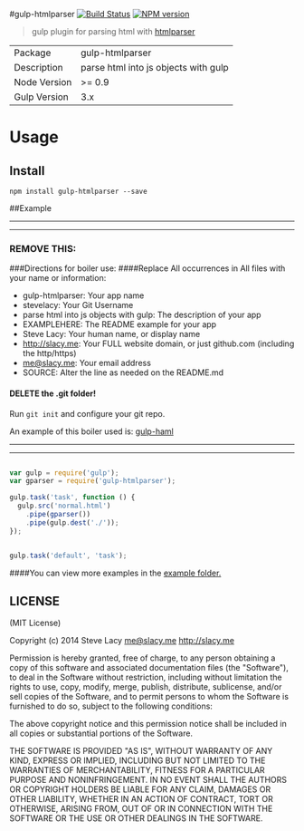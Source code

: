 #gulp-htmlparser
[![Build Status](https://travis-ci.org/stevelacy/gulp-htmlparser.png?branch=master)](https://travis-ci.org/stevelacy/gulp-htmlparser)
[![NPM version](https://badge.fury.io/js/gulp-htmlparser.png)](http://badge.fury.io/js/gulp-htmlparser)

> gulp plugin for parsing html with [htmlparser](https://github.com/tautologistics/node-htmlparser)

<table>
<tr> 
<td>Package</td><td>gulp-htmlparser</td>
</tr>
<tr>
<td>Description</td>
<td>parse html into js objects with gulp</td>
</tr>
<tr>
<td>Node Version</td>
<td>>= 0.9</td>
</tr>
<tr>
<td>Gulp Version</td>
<td>3.x</td>
</tr>
</table>

# Usage

## Install

```
npm install gulp-htmlparser --save
```
##Example

-----------
---
### REMOVE THIS:
###Directions for boiler use:
####Replace All occurrences in All files with your name or information:

- gulp-htmlparser: Your app name
- stevelacy: Your Git Username
- parse html into js objects with gulp: The description of your app
- EXAMPLEHERE: The README example for your app
- Steve Lacy: Your human name, or display name
- http://slacy.me: Your FULL website domain, or just github.com (including the http/https)
- me@slacy.me: Your email address
- SOURCE: Alter the line as needed on the README.md

#### DELETE the .git folder!
Run `git init` and configure your git repo.

An example of this boiler used is: [gulp-haml](https://github.com/stevelacy/gulp-haml)

-----------
---



```js

var gulp = require('gulp');
var gparser = require('gulp-htmlparser');

gulp.task('task', function () {
  gulp.src('normal.html')
    .pipe(gparser())
    .pipe(gulp.dest('./'));
});


gulp.task('default', 'task');

```

####You can view more examples in the [example folder.](https://github.com/stevelacy/gulp-htmlparser/tree/master/examples)



## LICENSE

(MIT License)

Copyright (c) 2014 Steve Lacy <me@slacy.me> http://slacy.me

Permission is hereby granted, free of charge, to any person obtaining
a copy of this software and associated documentation files (the
"Software"), to deal in the Software without restriction, including
without limitation the rights to use, copy, modify, merge, publish,
distribute, sublicense, and/or sell copies of the Software, and to
permit persons to whom the Software is furnished to do so, subject to
the following conditions:

The above copyright notice and this permission notice shall be
included in all copies or substantial portions of the Software.

THE SOFTWARE IS PROVIDED "AS IS", WITHOUT WARRANTY OF ANY KIND,
EXPRESS OR IMPLIED, INCLUDING BUT NOT LIMITED TO THE WARRANTIES OF
MERCHANTABILITY, FITNESS FOR A PARTICULAR PURPOSE AND
NONINFRINGEMENT. IN NO EVENT SHALL THE AUTHORS OR COPYRIGHT HOLDERS BE
LIABLE FOR ANY CLAIM, DAMAGES OR OTHER LIABILITY, WHETHER IN AN ACTION
OF CONTRACT, TORT OR OTHERWISE, ARISING FROM, OUT OF OR IN CONNECTION
WITH THE SOFTWARE OR THE USE OR OTHER DEALINGS IN THE SOFTWARE.
